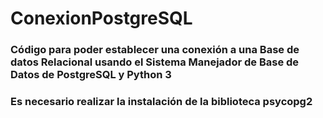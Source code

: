 # ConexionPostgreSQL

### Código para poder establecer una conexión a una Base de datos Relacional usando el Sistema Manejador de Base de Datos de PostgreSQL y Python 3

### Es necesario realizar la instalación de la biblioteca psycopg2
